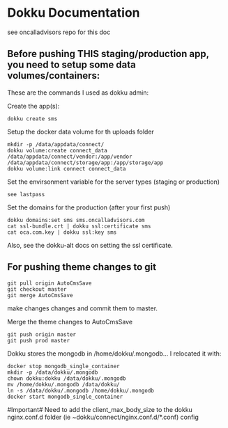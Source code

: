 # Dokku Documentation
see oncalladvisors repo for this doc

## Before pushing THIS staging/production app, you need to setup some data volumes/containers:
These are the commands I used as dokku admin:

Create the app(s):
```
dokku create sms
```

Setup the docker data volume for th uploads folder
```
mkdir -p /data/appdata/connect/
dokku volume:create connect_data /data/appdata/connect/vendor:/app/vendor /data/appdata/connect/storage/app:/app/storage/app
dokku volume:link connect connect_data
```

Set the envirsonment variable for the server types (staging or production)
```
see lastpass
```

Set the domains for the production (after your first push)
```
dokku domains:set sms sms.oncalladvisors.com
cat ssl-bundle.crt | dokku ssl:certificate sms
cat oca.com.key | dokku ssl:key sms
```

Also, see the dokku-alt docs on setting the ssl certificate.

## For pushing theme changes to git
```
git pull origin AutoCmsSave
git checkout master
git merge AutoCmsSave
```

make changes changes and commit them to master.

Merge the theme changes to AutoCmsSave
```
git push origin master
git push prod master
```

Dokku stores the mongodb in /home/dokku/.mongodb... I relocated it with:

```
docker stop mongodb_single_container
mkdir -p /data/dokku/.mongodb
chown dokku:dokku /data/dokku/.mongodb
mv /home/dokku/.mongodb /data/dokku/
ln -s /data/dokku/.mongodb /home/dokku/.mongodb
docker start mongodb_single_container
```

#Important#
Need to add the client_max_body_size to the dokku nginx.conf.d folder (ie ~dokku/connect/nginx.conf.d/*.conf) config
